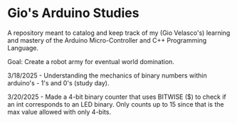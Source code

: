 # Gio's Arduino Studies

A repository meant to catalog and keep track of my (Gio Velasco's) learning and mastery of the Arduino Micro-Controller and C++ Programming Language.

Goal: Create a robot army for eventual world domination.

3/18/2025 - Understanding the mechanics of binary numbers within arduino's - 1's and 0's (study day).

3/20/2025 - Made a 4-bit binary counter that uses BITWISE ($) to check if an int corresponds to an LED binary. Only counts up to 15 since that is the max value allowed with only 4-bits.
